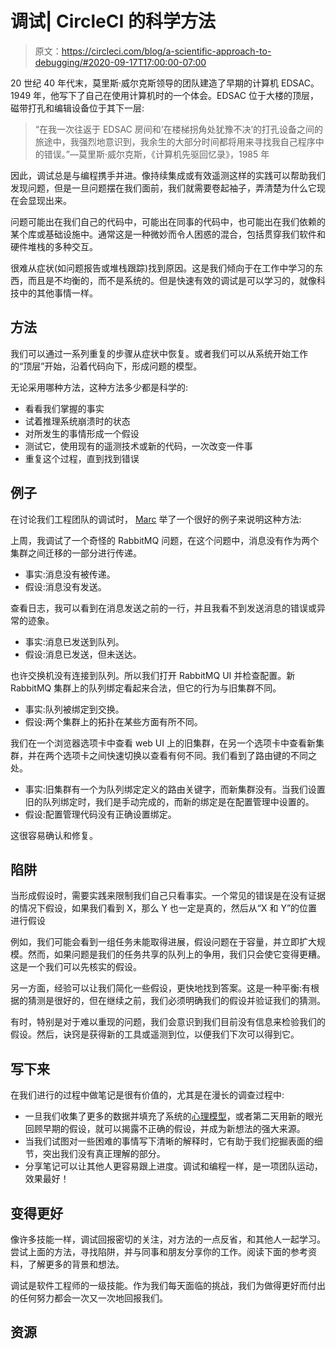 # 调试| CircleCI 的科学方法

> 原文：<https://circleci.com/blog/a-scientific-approach-to-debugging/#2020-09-17T17:00:00-07:00>

20 世纪 40 年代末，莫里斯·威尔克斯领导的团队建造了早期的计算机 EDSAC。1949 年，他写下了自己在使用计算机时的一个体会。EDSAC 位于大楼的顶层，磁带打孔和编辑设备位于其下一层:

> “在我一次往返于 EDSAC 房间和‘在楼梯拐角处犹豫不决’的打孔设备之间的旅途中，我强烈地意识到，我余生的大部分时间都将用来寻找我自己程序中的错误。”—莫里斯·威尔克斯，《计算机先驱回忆录》，1985 年

因此，调试总是与编程携手并进。像持续集成或有效遥测这样的实践可以帮助我们发现问题，但是一旦问题摆在我们面前，我们就需要卷起袖子，弄清楚为什么它现在会显现出来。

问题可能出在我们自己的代码中，可能出在同事的代码中，也可能出在我们依赖的某个库或基础设施中。通常这是一种微妙而令人困惑的混合，包括贯穿我们软件和硬件堆栈的多种交互。

很难从症状(如问题报告或堆栈跟踪)找到原因。这是我们倾向于在工作中学习的东西，而且是不均衡的，而不是系统的。但是快速有效的调试是可以学习的，就像科技中的其他事情一样。

## 方法

我们可以通过一系列重复的步骤从症状中恢复。或者我们可以从系统开始工作的“顶层”开始，沿着代码向下，形成问题的模型。

无论采用哪种方法，这种方法多少都是科学的:

*   看看我们掌握的事实
*   试着推理系统崩溃时的状态
*   对所发生的事情形成一个假设
*   测试它，使用现有的遥测技术或新的代码，一次改变一件事
*   重复这个过程，直到找到错误

## 例子

在讨论我们工程团队的调试时， [Marc](/blog/circleci-config-teardown-how-we-write-our-circleci-config-at-circleci/) 举了一个很好的例子来说明这种方法:

上周，我调试了一个奇怪的 RabbitMQ 问题，在这个问题中，消息没有作为两个集群之间迁移的一部分进行传递。

*   事实:消息没有被传递。
*   假设:消息没有发送。

查看日志，我可以看到在消息发送之前的一行，并且我看不到发送消息的错误或异常的迹象。

*   事实:消息已发送到队列。
*   假设:消息已发送，但未送达。

也许交换机没有连接到队列。所以我们打开 RabbitMQ UI 并检查配置。新 RabbitMQ 集群上的队列绑定看起来合法，但它的行为与旧集群不同。

*   事实:队列被绑定到交换。
*   假设:两个集群上的拓扑在某些方面有所不同。

我们在一个浏览器选项卡中查看 web UI 上的旧集群，在另一个选项卡中查看新集群，并在两个选项卡之间快速切换以查看有何不同。我们看到了路由键的不同之处。

*   事实:旧集群有一个为队列绑定定义的路由关键字，而新集群没有。当我们设置旧的队列绑定时，我们是手动完成的，而新的绑定是在配置管理中设置的。
*   假设:配置管理代码没有正确设置绑定。

这很容易确认和修复。

## 陷阱

当形成假设时，需要实践来限制我们自己只看事实。一个常见的错误是在没有证据的情况下假设，如果我们看到 X，那么 Y 也一定是真的，然后从“X 和 Y”的位置进行假设

例如，我们可能会看到一组任务未能取得进展，假设问题在于容量，并立即扩大规模。然而，如果问题是我们的任务共享的队列上的争用，我们只会使它变得更糟。这是一个我们可以先核实的假设。

另一方面，经验可以让我们简化一些假设，更快地找到答案。这是一种平衡:有根据的猜测是很好的，但在继续之前，我们必须明确我们的假设并验证我们的猜测。

有时，特别是对于难以重现的问题，我们会意识到我们目前没有信息来检验我们的假设。然后，诀窍是获得新的工具或遥测到位，以便我们下次可以得到它。

## 写下来

在我们进行的过程中做笔记是很有价值的，尤其是在漫长的调查过程中:

*   一旦我们收集了更多的数据并填充了系统的[心理模型](https://medium.com/@copyconstruct/effective-mental-models-for-code-and-systems-7c55918f1b3e)，或者第二天用新的眼光回顾早期的假设，就可以揭露不正确的假设，并成为新想法的强大来源。
*   当我们试图对一些困难的事情写下清晰的解释时，它有助于我们挖掘表面的细节，突出我们没有真正理解的部分。
*   分享笔记可以让其他人更容易跟上进度。调试和编程一样，是一项团队运动，效果最好！

## 变得更好

像许多技能一样，调试回报密切的关注，对方法的一点反省，和其他人一起学习。尝试上面的方法，寻找陷阱，并与同事和朋友分享你的工作。阅读下面的参考资料，了解更多的背景和想法。

调试是软件工程师的一级技能。作为我们每天面临的挑战，我们为做得更好而付出的任何努力都会一次又一次地回报我们。

## 资源